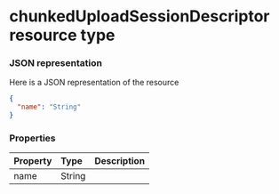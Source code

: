 # chunkedUploadSessionDescriptor resource type



### JSON representation

Here is a JSON representation of the resource

```json
{
  "name": "String"
}

```
### Properties
| Property	   | Type	|Description|
|:---------------|:--------|:----------|
|name|String||
<!-- uuid: 842296e7-8f51-4f5a-9c46-61d154928285\n2015-10-09 15:13:49 UTC -->